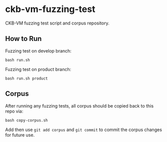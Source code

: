 # ckb-vm-fuzzing-test
CKB-VM fuzzing test script and corpus repository.

## How to Run

Fuzzing test on develop branch:
```
bash run.sh
```
Fuzzing test on product branch:
```
bash run.sh product
```


## Corpus
After running any fuzzing tests, all corpus should be copied back to this repo via:
```
bash copy-corpus.sh
```
Add then use `git add corpus` and `git commit` to commit the corpus changes for future use.
